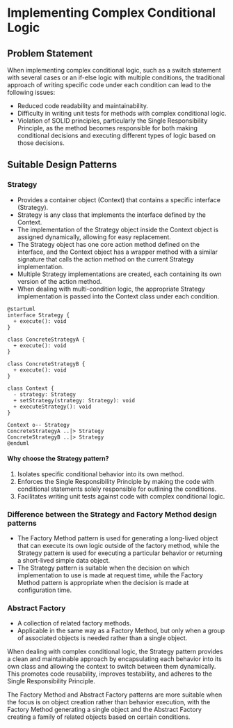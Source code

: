 # Implementing Complex Conditional Logic

## Problem Statement

When implementing complex conditional logic, such as a switch statement with several cases or an if-else logic with multiple conditions, the traditional approach of writing specific code under each condition can lead to the following issues:

* Reduced code readability and maintainability.
* Difficulty in writing unit tests for methods with complex conditional logic.
* Violation of SOLID principles, particularly the Single Responsibility Principle, as the method becomes responsible for both making conditional decisions and executing different types of logic based on those decisions.

## Suitable Design Patterns

### Strategy

* Provides a container object (Context) that contains a specific interface (Strategy).
* Strategy is any class that implements the interface defined by the Context.
* The implementation of the Strategy object inside the Context object is assigned dynamically, allowing for easy replacement.
* The Strategy object has one core action method defined on the interface, and the Context object has a wrapper method with a similar signature that calls the action method on the current Strategy implementation.
* Multiple Strategy implementations are created, each containing its own version of the action method.
* When dealing with multi-condition logic, the appropriate Strategy implementation is passed into the Context class under each condition.

```plantuml
@startuml
interface Strategy {
  + execute(): void
}

class ConcreteStrategyA {
  + execute(): void
}

class ConcreteStrategyB {
  + execute(): void
}

class Context {
  - strategy: Strategy
  + setStrategy(strategy: Strategy): void
  + executeStrategy(): void
}

Context o-- Strategy
ConcreteStrategyA ..|> Strategy
ConcreteStrategyB ..|> Strategy
@enduml
```

#### Why choose the Strategy pattern?

1. Isolates specific conditional behavior into its own method.
2. Enforces the Single Responsibility Principle by making the code with conditional statements solely responsible for outlining the conditions.
3. Facilitates writing unit tests against code with complex conditional logic.

### Difference between the Strategy and Factory Method design patterns

* The Factory Method pattern is used for generating a long-lived object that can execute its own logic outside of the factory method, while the Strategy pattern is used for executing a particular behavior or returning a short-lived simple data object.
* The Strategy pattern is suitable when the decision on which implementation to use is made at request time, while the Factory Method pattern is appropriate when the decision is made at configuration time.

### Abstract Factory

* A collection of related factory methods.
* Applicable in the same way as a Factory Method, but only when a group of associated objects is needed rather than a single object.

When dealing with complex conditional logic, the Strategy pattern provides a clean and maintainable approach by encapsulating each behavior into its own class and allowing the context to switch between them dynamically. This promotes code reusability, improves testability, and adheres to the Single Responsibility Principle.

The Factory Method and Abstract Factory patterns are more suitable when the focus is on object creation rather than behavior execution, with the Factory Method generating a single object and the Abstract Factory creating a family of related objects based on certain conditions.
